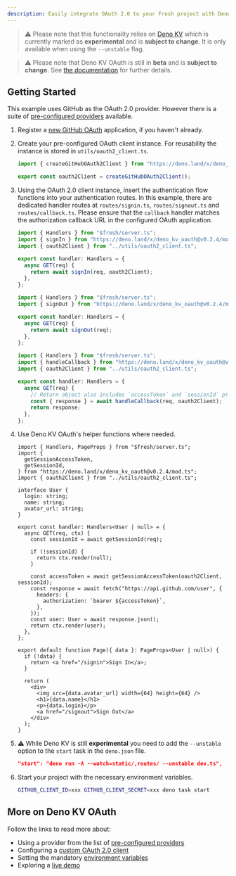 ```yaml
---
description: Easily integrate OAuth 2.0 to your Fresh project with Deno KV OAuth.
---
```


> ⚠️ Please note that this functionality relies on
> [Deno KV](https://deno.com/manual/runtime/kv) which is currently marked as
> **experimental** and is **subject to change**. It is only available when using
> the `--unstable` flag.

> ⚠️ Please note that Deno KV OAuth is still in **beta** and is **subject to
> change**. See [the documentation](https://deno.land/x/deno_kv_oauth) for
> further details.

## Getting Started

This example uses GitHub as the OAuth 2.0 provider. However there is a suite of
[pre-configured providers](https://deno.land/x/deno_kv_oauth#pre-configured-oauth-20-clients)
available.

1. Register a [new GitHub OAuth](https://github.com/settings/applications/new)
   application, if you haven't already.
2. Create your pre-configured OAuth client instance. For reusability the
   instance is stored in `utils/oauth2_client.ts`.

   ```ts utils/oauth2_client.ts
   import { createGitHubOAuth2Client } from "https://deno.land/x/deno_kv_oauth@v0.2.4/mod.ts";

   export const oauth2Client = createGitHubOAuth2Client();
   ```

3. Using the OAuth 2.0 client instance, insert the authentication flow functions
   into your authentication routes. In this example, there are dedicated handler
   routes at `routes/signin.ts`, `routes/signout.ts` and `routes/callback.ts`.
   Please ensure that the `callback` handler matches the authorization callback
   URL in the configured OAuth application.

   ```ts routes/signin.ts
   import { Handlers } from "$fresh/server.ts";
   import { signIn } from "https://deno.land/x/deno_kv_oauth@v0.2.4/mod.ts";
   import { oauth2Client } from "../utils/oauth2_client.ts";

   export const handler: Handlers = {
     async GET(req) {
       return await signIn(req, oauth2Client);
     },
   };
   ```

   ```ts routes/signout.ts
   import { Handlers } from "$fresh/server.ts";
   import { signOut } from "https://deno.land/x/deno_kv_oauth@v0.2.4/mod.ts";

   export const handler: Handlers = {
     async GET(req) {
       return await signOut(req);
     },
   };
   ```

   ```ts routes/callback.ts
   import { Handlers } from "$fresh/server.ts";
   import { handleCallback } from "https://deno.land/x/deno_kv_oauth@v0.2.4/mod.ts";
   import { oauth2Client } from "../utils/oauth2_client.ts";

   export const handler: Handlers = {
     async GET(req) {
       // Return object also includes `accessToken` and `sessionId` properties.
       const { response } = await handleCallback(req, oauth2Client);
       return response;
     },
   };
   ```

4. Use Deno KV OAuth's helper functions where needed.

   ```tsx routes/index.tsx
   import { Handlers, PageProps } from "$fresh/server.ts";
   import {
     getSessionAccessToken,
     getSessionId,
   } from "https://deno.land/x/deno_kv_oauth@v0.2.4/mod.ts";
   import { oauth2Client } from "../utils/oauth2_client.ts";

   interface User {
     login: string;
     name: string;
     avatar_url: string;
   }

   export const handler: Handlers<User | null> = {
     async GET(req, ctx) {
       const sessionId = await getSessionId(req);

       if (!sessionId) {
         return ctx.render(null);
       }

       const accessToken = await getSessionAccessToken(oauth2Client, sessionId);
       const response = await fetch("https://api.github.com/user", {
         headers: {
           authorization: `bearer ${accessToken}`,
         },
       });
       const user: User = await response.json();
       return ctx.render(user);
     },
   };

   export default function Page({ data }: PageProps<User | null>) {
     if (!data) {
       return <a href="/signin">Sign In</a>;
     }

     return (
       <div>
         <img src={data.avatar_url} width={64} height={64} />
         <h1>{data.name}</h1>
         <p>{data.login}</p>
         <a href="/signout">Sign Out</a>
       </div>
     );
   }
   ```

5. ⚠️ While Deno KV is still **experimental** you need to add the `--unstable` option to
   the `start` task in the `deno.json` file.

   ```json
   "start": "deno run -A --watch=static/,routes/ --unstable dev.ts",
   ```

6. Start your project with the necessary environment variables.

   ```sh
   GITHUB_CLIENT_ID=xxx GITHUB_CLIENT_SECRET=xxx deno task start
   ```

## More on Deno KV OAuth

Follow the links to read more about:

- Using a provider from the list of
  [pre-configured providers](https://deno.land/x/deno_kv_oauth#pre-configured-oauth-20-clients)
- Configuring a
  [custom OAuth 2.0 client](https://deno.land/x/deno_kv_oauth#custom-oauth-20-client)
- Setting the mandatory
  [environment variables](https://deno.land/x/deno_kv_oauth#environment-variables)
- Exploring a [live demo](https://fresh-deno-kv-oauth-demo.deno.dev/)
